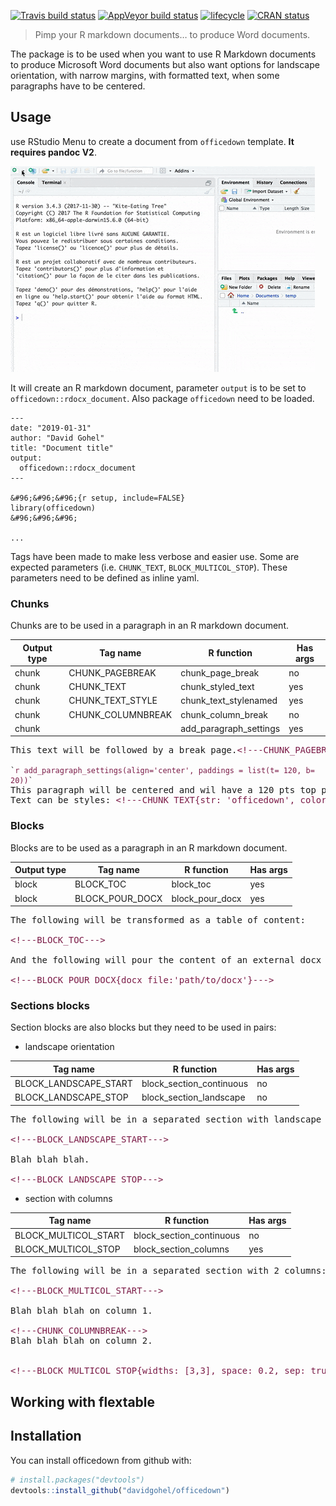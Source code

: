
<!-- README.md is generated from README.Rmd. Please edit that file -->

[![Travis build
status](https://travis-ci.org/davidgohel/officedown.svg?branch=master)](https://travis-ci.org/davidgohel/officedown)
[![AppVeyor build
status](https://ci.appveyor.com/api/projects/status/github/davidgohel/officedown?branch=master&svg=true)](https://ci.appveyor.com/project/davidgohel/officedown)
[![lifecycle](https://img.shields.io/badge/lifecycle-experimental-orange.svg)](https://www.tidyverse.org/lifecycle/#experimental)
[![CRAN
status](https://www.r-pkg.org/badges/version/officedown)](https://cran.r-project.org/package=officedown)

> Pimp your R markdown documents… to produce Word documents.

The package is to be used when you want to use R Markdown documents to
produce Microsoft Word documents but also want options for landscape
orientation, with narrow margins, with formatted text, when some
paragraphs have to be centered.

## Usage

use RStudio Menu to create a document from `officedown` template. **It
requires pandoc V2**.

![](tools/rstudio_new_rmd.gif)

It will create an R markdown document, parameter `output` is to be set
to `officedown::rdocx_document`. Also package `officedown` need to be
loaded.

    ---
    date: "2019-01-31"
    author: "David Gohel"
    title: "Document title"
    output: 
      officedown::rdocx_document
    ---
    
    &#96;&#96;&#96;{r setup, include=FALSE}
    library(officedown)
    &#96;&#96;&#96;
    
    ...

Tags have been made to make less verbose and easier use. Some are
expected parameters (i.e. `CHUNK_TEXT`, `BLOCK_MULTICOL_STOP`). These
parameters need to be defined as inline yaml.

### Chunks

Chunks are to be used in a paragraph in an R markdown
document.

| Output type | Tag name           | R function               | Has args |
| ----------- | ------------------ | ------------------------ | -------- |
| chunk       | CHUNK\_PAGEBREAK   | chunk\_page\_break       | no       |
| chunk       | CHUNK\_TEXT        | chunk\_styled\_text      | yes      |
| chunk       | CHUNK\_TEXT\_STYLE | chunk\_text\_stylenamed  | yes      |
| chunk       | CHUNK\_COLUMNBREAK | chunk\_column\_break     | no       |
| chunk       |                    | add\_paragraph\_settings | yes      |

<pre>This text will be followed by a break page.<!--html_preserve--><span style="color:#7b1b47;">&lt;!---CHUNK_PAGEBREAK---&gt;</span><!--/html_preserve-->

<code>&#96;<!--html_preserve--><span style="color:#7b1b47;">r add_paragraph_settings(align='center', paddings = list(t= 120, b= 20))</span><!--/html_preserve-->&#96;</code>
This paragraph will be centered and wil have a 120 pts top padding and 20 bottom padding.
Text can be styles: <!--html_preserve--><span style="color:#7b1b47;">&lt;!---CHUNK_TEXT{str: 'officedown', color: 'orange'}---&gt;</span><!--/html_preserve--> is really cool.
</pre>

### Blocks

Blocks are to be used as a paragraph in an R markdown document.

| Output type | Tag name          | R function        | Has args |
| ----------- | ----------------- | ----------------- | -------- |
| block       | BLOCK\_TOC        | block\_toc        | yes      |
| block       | BLOCK\_POUR\_DOCX | block\_pour\_docx | yes      |

<pre>The following will be transformed as a table of content:

<!--html_preserve--><span style="color:#7b1b47;">&lt;!---BLOCK_TOC---&gt;</span><!--/html_preserve-->

And the following will pour the content of an external docx file into the produced document:

<!--html_preserve--><span style="color:#7b1b47;">&lt;!---BLOCK_POUR_DOCX{docx_file:'path/to/docx'}---&gt;</span><!--/html_preserve--></pre>

### Sections blocks

Section blocks are also blocks but they need to be used in pairs:

  - landscape orientation

| Tag name                | R function                 | Has args |
| ----------------------- | -------------------------- | -------- |
| BLOCK\_LANDSCAPE\_START | block\_section\_continuous | no       |
| BLOCK\_LANDSCAPE\_STOP  | block\_section\_landscape  | no       |

<pre>The following will be in a separated section with landscape orientation

<!--html_preserve--><span style="color:#7b1b47;">&lt;!---BLOCK_LANDSCAPE_START---&gt;</span><!--/html_preserve-->

Blah blah blah.

<!--html_preserve--><span style="color:#7b1b47;">&lt;!---BLOCK_LANDSCAPE_STOP---&gt;</span><!--/html_preserve--></pre>

  - section with columns

| Tag name               | R function                 | Has args |
| ---------------------- | -------------------------- | -------- |
| BLOCK\_MULTICOL\_START | block\_section\_continuous | no       |
| BLOCK\_MULTICOL\_STOP  | block\_section\_columns    | yes      |

<pre>
The following will be in a separated section with 2 columns:

<!--html_preserve--><span style="color:#7b1b47;">&lt;!---BLOCK_MULTICOL_START---&gt;</span><!--/html_preserve-->

Blah blah blah on column 1.

<!--html_preserve--><span style="color:#7b1b47;">&lt;!---CHUNK_COLUMNBREAK---&gt;</span><!--/html_preserve-->
Blah blah blah on column 2.


<!--html_preserve--><span style="color:#7b1b47;">&lt;!---BLOCK_MULTICOL_STOP{widths: [3,3], space: 0.2, sep: true}---&gt;</span><!--/html_preserve-->
</pre>

## Working with flextable

## Installation

You can install officedown from github with:

``` r
# install.packages("devtools")
devtools::install_github("davidgohel/officedown")
```
